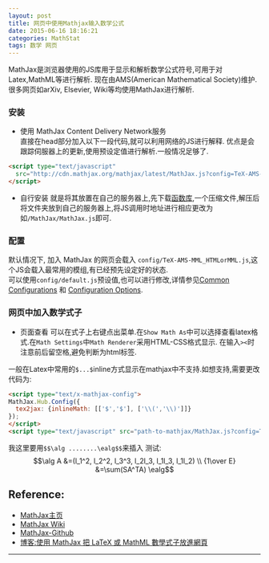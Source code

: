 ```yaml
---
layout: post
title: 网页中使用Mathjax输入数学公式
date: 2015-06-16 18:16:21
categories: MathStat
tags: 数学 网页
---
```

MathJax是浏览器使用的JS库用于显示和解析数学公式符号,可用于对Latex,MathML等进行解析. 现在由AMS(American Mathematical Society)维护.很多网页如arXiv, Elsevier, Wiki等均使用MathJax进行解析.

### 安装

- 使用 MathJax Content Delivery Network服务  
直接在head部分加入以下一段代码,就可以利用网络的JS进行解释. 优点是会跟踪伺服器上的更新,使用预设定值进行解析.一般情况足够了.

~~~ html
<script type="text/javascript"
  src="http://cdn.mathjax.org/mathjax/latest/MathJax.js?config=TeX-AMS-MML_HTMLorMML">
</script>
~~~

- 自行安装
就是将其放置在自己的服务器上,先下载[函数库](http://www.mathjax.org/download/),一个压缩文件,解压后将文件夹放到自己的服务器上,将JS调用时地址进行相应更改为如`/MathJax/MathJax.js`即可.

### 配置
默认情况下, 加入 MathJax 的网页会载入 `config/TeX-AMS-MML_HTMLorMML.js`,这个JS会载入最常用的模组,有已经预先设定好的状态.  
可以使用`config/default.js`预设值,也可以进行修改,详情参见[Common Configurations](http://docs.mathjax.org/en/latest/config-files.html#common-configurations) 和 [Configuration Options](http://docs.mathjax.org/en/latest/options/index.html#configuration).

### 网页中加入数学式子


- 页面查看
可以在式子上右键点出菜单.在`Show Math As`中可以选择查看latex格式.在`Math Settings`中`Math Renderer`采用HTML-CSS格式显示.
在输入`><`时注意前后留空格,避免判断为html标签.

一般在Latex中常用的`$...$`inline方式显示在mathjax中不支持.如想支持,需要更改代码为:

~~~ html
<script type="text/x-mathjax-config">
MathJax.Hub.Config({
  tex2jax: {inlineMath: [['$','$'], ['\\(','\\)']]}
});
</script>
<script type="text/javascript" src="path-to-mathjax/MathJax.js?config=TeX-AMS-MML_HTMLorMML"></script
~~~

我这里要用`$$\alg ........\ealg$$`来插入
测试:  
$$\alg A &=(l_1^2, l_2^2, l_3^3, l_2l_3, l_1l_3, l_1l_2) \\ {1\over E} &=\sum(SA^TA) \ealg$$

## Reference:

- [MathJax主页](https://www.mathjax.org/)
- [MathJax Wiki](https://en.wikipedia.org/wiki/MathJax)
- [MathJax-Github](https://github.com/mathjax/MathJax)
- [博客:使用 MathJax 把 LaTeX 或 MathML 數學式子放進網頁](http://blogger.gtwang.org/2013/06/mathjax-latex-mathml.html)

---
